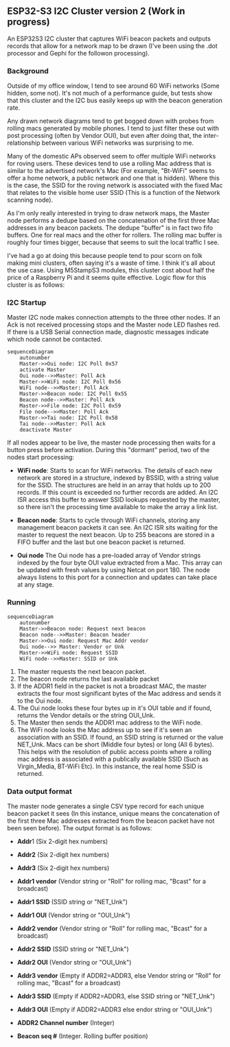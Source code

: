 ## ESP32-S3 I2C Cluster version 2 (Work in progress)

An ESP32S3 I2C cluster that captures WiFi beacon packets and outputs records that allow for a network map to be drawn (I've been using the .dot processor and Gephi for the followon processing).
### Background
Outside of my office window, I tend to see around 60 WiFi networks (Some hidden, some not). It's not much of a performance guide, but tests show that this cluster and the I2C bus easily keeps up with the beacon generation rate. 

Any drawn network diagrams tend to get bogged down with probes from rolling macs generated by mobile phones. I tend to just filter these out with post processing (often by Vendor OUI), but even after doing that, the inter-relationship between various WiFi networks was surprising to me.

Many of the domestic APs observed seem to offer multiple WiFi networks for roving users. These devices tend to use a rolling Mac address that is similar to the advertised network's Mac (For example, "Bt-WiFi" seems to offer a home network, a public network and one that is hidden). Where this is the case, the SSID for the roving network is associated with the fixed Mac that relates to the visible home user SSID (This is a function of the Network scanning node).

As I'm only really interested in trying to draw network maps, the Master node performs a dedupe based on the concatenation of the first three Mac addresses in any beacon packets. The dedupe "buffer" is in fact two fifo buffers. One for real macs and the other for rollers. The rolling mac buffer is roughly four times bigger, because that seems to suit the local traffic I see.

I've had a go at doing this because people tend to pour scorn on folk making mini clusters, often saying it's a waste of time. I think it's all about the use case. Using M5StampS3 modules, this cluster cost about half the price of a Raspberry Pi and it seems quite effective. Logic flow for this cluster is as follows:


### I2C Startup
Master I2C node makes connection attempts to the three other nodes. If an Ack is not received processing stops and the Master node LED flashes red. If there is a USB Serial connection made, diagnostic messages indicate which node cannot be contacted.

```mermaid
sequenceDiagram
    autonumber
    Master->>Oui node: I2C Poll 0x57
    activate Master
    Oui node-->>Master: Poll Ack
    Master->>WiFi node: I2C Poll 0x56
    WiFi node-->>Master: Poll Ack
    Master->>Beacon node: I2C Poll 0x55
    Beacon node-->>Master: Poll Ack
    Master->>File node: I2C Poll 0x59
    File node-->>Master: Poll Ack
    Master->>Tai node: I2C Poll 0x58
    Tai node-->>Master: Poll Ack
    deactivate Master

```

If all nodes appear to be live, the master node processing then waits for a button press before activation. During this "dormant" period, two of the nodes start processing:
* <b>WiFi node</b>: 
Starts to scan for WiFi networks. The details of each new network are stored in a structure, indexed by BSSID, with a string value for the SSID. The structures are held in an array that holds up to 200 records. If this count is exceeded no further records are added. An I2C ISR access this buffer to answer SSID lookups requested by the master, so there isn't the processing time available to make the array a link list.

* <b>Beacon node</b>:
Starts to cycle through WiFi channels, storing any management beacon packets it can see. An I2C ISR sits waiting for the master to request the next beacon. Up to 255 beacons are stored in a FIFO buffer and the last but one beacon packet is returned. 

* <b>Oui node</b>
The Oui node has a pre-loaded array of Vendor strings indexed by the four byte OUI value extracted from a Mac. This array can be updated with fresh values by using Netcat on port 180. The node always listens to this port for a connection and updates can take place at any stage. 

### Running

```mermaid
sequenceDiagram
    autonumber
    Master->>Beacon node: Request next beacon
    Beacon node-->>Master: Beacon header
    Master->>Oui node: Request Mac Addr vendor
    Oui node-->> Master: Vendor or Unk
    Master->>WiFi node: Request SSID
    WiFi node-->>Master: SSID or Unk
```
1.  The master requests the next beacon packet.
2.  The beacon node returns the last available packet
3. If the ADDR1 field in the packet is not a broadcast MAC, the master extracts the four most significant bytes of the Mac address and sends it to the Oui node.
4.  The Oui node looks these four bytes up in it's OUI table and if found, returns the Vendor details or the string OUI_Unk.
5. The Master then sends the ADDR1 mac address to the WiFi node.
6. The WiFi node looks the Mac address up to see if it's seen an association with an SSID. If found, an SSID string is returned or the value NET_Unk. Macs can be short (Middle four bytes) or long (All 6 bytes). This helps with the resolution of public access points where a rolling mac address is associated with a publically available SSID (Such as Virgin_Media, BT-WiFi Etc). In this instance, the real home SSID is returned.

### Data output format

The master node generates a single CSV type record for each unique beacon packet it sees (In this instance, unique means the concatenation of the first three Mac addresses extracted from the beacon packet have not been seen before). The output format is as follows:
+ <b>Addr</b>1 (Six 2-digit hex numbers)

+ <b>Addr2</b> (Six 2-digit hex numbers)

+ <b>Addr3</b> (Six 2-digit hex numbers) 

+ <b>Addr1 vendor</b> (Vendor string or "Roll" for rolling mac, "Bcast" for a broadcast)

+ <b>Addr1 SSID</b> (SSID string or "NET_Unk")

+ <b>Addr1 OUI</b> (Vendor string or "OUI_Unk")

+ <b>Addr2 vendor</b> (Vendor string or "Roll" for rolling mac, "Bcast" for a broadcast)

+ <b>Addr2 SSID</b> (SSID string or "NET_Unk")

+ <b>Addr2 OUI</b> (Vendor string or "OUI_Unk")

+ <b>Addr3 vendor</b> (Empty if ADDR2=ADDR3, else Vendor string or "Roll" for rolling mac, "Bcast" for a broadcast)

+ <b>Addr3 SSID</b> (Empty if ADDR2=ADDR3, else SSID string or "NET_Unk")

+ <b>Addr3 OUI</b> (Empty if ADDR2=ADDR3 else endor string or "OUI_Unk")

* <b>ADDR2 Channel number</b> (Integer)

+ <b>Beacon seq #</b> (Integer. Rolling buffer position)

